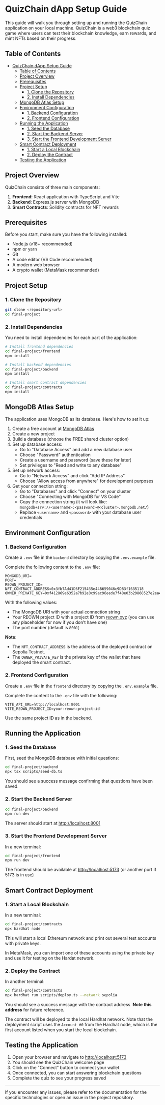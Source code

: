 # QuizChain dApp Setup Guide

This guide will walk you through setting up and running the QuizChain application on your local machine. QuizChain is a web3 blockchain quiz game where users can test their blockchain knowledge, earn rewards, and mint NFTs based on their progress.

## Table of Contents

- [QuizChain dApp Setup Guide](#quizchain-dapp-setup-guide)
  - [Table of Contents](#table-of-contents)
  - [Project Overview](#project-overview)
  - [Prerequisites](#prerequisites)
  - [Project Setup](#project-setup)
    - [1. Clone the Repository](#1-clone-the-repository)
    - [2. Install Dependencies](#2-install-dependencies)
  - [MongoDB Atlas Setup](#mongodb-atlas-setup)
  - [Environment Configuration](#environment-configuration)
    - [1. Backend Configuration](#1-backend-configuration)
    - [2. Frontend Configuration](#2-frontend-configuration)
  - [Running the Application](#running-the-application)
    - [1. Seed the Database](#1-seed-the-database)
    - [2. Start the Backend Server](#2-start-the-backend-server)
    - [3. Start the Frontend Development Server](#3-start-the-frontend-development-server)
  - [Smart Contract Deployment](#smart-contract-deployment)
    - [1. Start a Local Blockchain](#1-start-a-local-blockchain)
    - [2. Deploy the Contract](#2-deploy-the-contract)
  - [Testing the Application](#testing-the-application)

## Project Overview

QuizChain consists of three main components:

1. **Frontend**: React application with TypeScript and Vite
2. **Backend**: Express.js server with MongoDB
3. **Smart Contracts**: Solidity contracts for NFT rewards

## Prerequisites

Before you start, make sure you have the following installed:

- Node.js (v18+ recommended)
- npm or yarn
- Git
- A code editor (VS Code recommended)
- A modern web browser
- A crypto wallet (MetaMask recommended)

## Project Setup

### 1. Clone the Repository

```bash
git clone <repository-url>
cd final-project
```

### 2. Install Dependencies

You need to install dependencies for each part of the application:

```bash
# Install frontend dependencies
cd final-project/frontend
npm install

# Install backend dependencies
cd final-project/backend
npm install

# Install smart contract dependencies
cd final-project/contracts
npm install
```

## MongoDB Atlas Setup

The application uses MongoDB as its database. Here's how to set it up:

1. Create a free account at [MongoDB Atlas](https://www.mongodb.com/cloud/atlas)
2. Create a new project
3. Build a database (choose the FREE shared cluster option)
4. Set up database access:
   - Go to "Database Access" and add a new database user
   - Choose "Password" authentication
   - Create a username and password (save these for later)
   - Set privileges to "Read and write to any database"
5. Set up network access:
   - Go to "Network Access" and click "Add IP Address"
   - Choose "Allow access from anywhere" for development purposes
6. Get your connection string:
   - Go to "Databases" and click "Connect" on your cluster
   - Choose "Connecting with MongoDB for VS Code"
   - Copy the connection string (it will look like: `mongodb+srv://<username>:<password>@<cluster>.mongodb.net/`)
   - Replace `<username>` and `<password>` with your database user credentials

## Environment Configuration

### 1. Backend Configuration

Create a `.env` file in the `backend` directory by copying the `.env.example` file.

Complete the following content to the `.env` file:

```.env
MONGODB_URI=
PORT=
REOWN_PROJECT_ID=
NFT_CONTRACT_ADDRESS=0x3fb7Ad41D3F215435e448659046c9D83f1635118
OWNER_PRIVATE_KEY=0xf412869e6352a7b92e0c99ac96eede7f48e03b29868527e2ea45d32dfe33d4cf
```

With the following values:

- The MongoDB URI with your actual connection string
- Your REOWN project ID with a project ID from [reown.xyz](https://reown.xyz/) (you can use any placeholder for now if you don't have one)
- The port number (default is `8001`)

**Note**:

- The `NFT_CONTRACT_ADDRESS` is the address of the deployed contract on Sepolia Testnet.
- The `OWNER_PRIVATE_KEY` is the private key of the wallet that have deployed the smart contract.

### 2. Frontend Configuration

Create a `.env` file in the `frontend` directory by copying the `.env.example` file.

Complete the content to the `.env` file with the following:

```.env
VITE_API_URL=http://localhost:8001
VITE_REOWN_PROJECT_ID=your-reown-project-id
```

Use the same project ID as in the backend.

## Running the Application

### 1. Seed the Database

First, seed the MongoDB database with initial questions:

```bash
cd final-project/backend
npx tsx scripts/seed-db.ts
```

You should see a success message confirming that questions have been saved.

### 2. Start the Backend Server

```bash
cd final-project/backend
npm run dev
```

The server should start at <http://localhost:8001>

### 3. Start the Frontend Development Server

In a new terminal:

```bash
cd final-project/frontend
npm run dev
```

The frontend should be available at <http://localhost:5173> (or another port if 5173 is in use)

## Smart Contract Deployment

### 1. Start a Local Blockchain

In a new terminal:

```bash
cd final-project/contracts
npx hardhat node
```

This will start a local Ethereum network and print out several test accounts with private keys.

In MetaMask, you can import one of these accounts using the private key and use it for testing on the Hardat network.

### 2. Deploy the Contract

In another terminal:

```bash
cd final-project/contracts
npx hardhat run scripts/deploy.ts --network sepolia
```

You should see a success message with the contract address. **Note this address** for future reference.

The contract will be deployed to the local Hardhat network. Note that the deployment script uses the `Account #0` from the Hardhat node, which is the first account listed when you start the local blockchain.

## Testing the Application

1. Open your browser and navigate to <http://localhost:5173>
2. You should see the QuizChain welcome page
3. Click on the "Connect" button to connect your wallet
4. Once connected, you can start answering blockchain questions
5. Complete the quiz to see your progress saved

---

If you encounter any issues, please refer to the documentation for the specific technologies or open an issue in the project repository.
